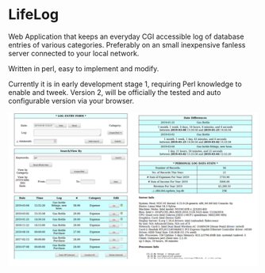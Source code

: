 # LifeLog

Web Application that keeps an everyday CGI accessible log of database entries of various categories.
Preferably on an small inexpensive fanless server connected to your local network.

Written in perl, easy to implement and modify.

Currently it is in early development stage 1, requiring Perl knowledge to enable and tweek.
Version 2, will be officially the tested and auto configurable version via your browser.


![Sample](VS-on-METABOX-25.png)
